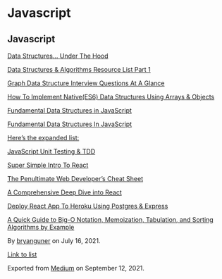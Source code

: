 # Javascript

## Javascript

[Data Structures… Under The Hood](https://medium.com/p/660256c2e4e3)

[Data Structures & Algorithms Resource List Part 1](https://medium.com/p/8bad647a8ad8)

[Graph Data Structure Interview Questions At A Glance](https://medium.com/p/fc6b1afbd8be)

[How To Implement Native(ES6) Data Structures Using Arrays & Objects](https://medium.com/p/ce953b9f6a07)

[Fundamental Data Structures in JavaScript](https://medium.com/p/88466fae0fbb)

[Fundamental Data Structures In JavaScript](https://medium.com/p/8f9f709c15b4)

[Here’s the expanded list:](https://medium.com/p/f1bbcd632fd0)

[JavaScript Unit Testing & TDD](https://medium.com/p/72908e7730f5)

[Super Simple Intro To React](https://medium.com/p/5c78e4207b7f)

[The Penultimate Web Developer’s Cheat Sheet](https://medium.com/p/a02a423139a4)

[A Comprehensive Deep Dive into React](https://medium.com/p/1965dcde8d4f)

[Deploy React App To Heroku Using Postgres & Express](https://medium.com/p/70b7ea807986)

[A Quick Guide to Big-O Notation, Memoization, Tabulation, and Sorting Algorithms by Example](https://medium.com/p/803ff193c522)

By <a href="https://medium.com/@bryanguner" class="p-author h-card">bryanguner</a> on July 16, 2021.

[Link to list](https://medium.com/@bryanguner/list/07cc5b03b692)

Exported from [Medium](https://medium.com) on September 12, 2021.
